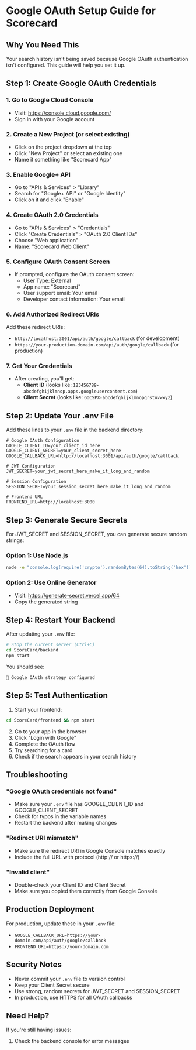 # Google OAuth Setup Guide for Scorecard

## Why You Need This
Your search history isn't being saved because Google OAuth authentication isn't configured. This guide will help you set it up.

## Step 1: Create Google OAuth Credentials

### 1. Go to Google Cloud Console
- Visit: https://console.cloud.google.com/
- Sign in with your Google account

### 2. Create a New Project (or select existing)
- Click on the project dropdown at the top
- Click "New Project" or select an existing one
- Name it something like "Scorecard App"

### 3. Enable Google+ API
- Go to "APIs & Services" > "Library"
- Search for "Google+ API" or "Google Identity"
- Click on it and click "Enable"

### 4. Create OAuth 2.0 Credentials
- Go to "APIs & Services" > "Credentials"
- Click "Create Credentials" > "OAuth 2.0 Client IDs"
- Choose "Web application"
- Name: "Scorecard Web Client"

### 5. Configure OAuth Consent Screen
- If prompted, configure the OAuth consent screen:
  - User Type: External
  - App name: "Scorecard"
  - User support email: Your email
  - Developer contact information: Your email

### 6. Add Authorized Redirect URIs
Add these redirect URIs:
- `http://localhost:3001/api/auth/google/callback` (for development)
- `https://your-production-domain.com/api/auth/google/callback` (for production)

### 7. Get Your Credentials
- After creating, you'll get:
  - **Client ID** (looks like: `123456789-abcdefghijklmnop.apps.googleusercontent.com`)
  - **Client Secret** (looks like: `GOCSPX-abcdefghijklmnopqrstuvwxyz`)

## Step 2: Update Your .env File

Add these lines to your `.env` file in the backend directory:

```env
# Google OAuth Configuration
GOOGLE_CLIENT_ID=your_client_id_here
GOOGLE_CLIENT_SECRET=your_client_secret_here
GOOGLE_CALLBACK_URL=http://localhost:3001/api/auth/google/callback

# JWT Configuration
JWT_SECRET=your_jwt_secret_here_make_it_long_and_random

# Session Configuration
SESSION_SECRET=your_session_secret_here_make_it_long_and_random

# Frontend URL
FRONTEND_URL=http://localhost:3000
```

## Step 3: Generate Secure Secrets

For JWT_SECRET and SESSION_SECRET, you can generate secure random strings:

### Option 1: Use Node.js
```bash
node -e "console.log(require('crypto').randomBytes(64).toString('hex'))"
```

### Option 2: Use Online Generator
- Visit: https://generate-secret.vercel.app/64
- Copy the generated string

## Step 4: Restart Your Backend

After updating your `.env` file:

```bash
# Stop the current server (Ctrl+C)
cd ScoreCard/backend
npm start
```

You should see:
```
🔐 Google OAuth strategy configured
```

## Step 5: Test Authentication

1. Start your frontend:
```bash
cd ScoreCard/frontend && npm start
```
2. Go to your app in the browser
3. Click "Login with Google"
4. Complete the OAuth flow
5. Try searching for a card
6. Check if the search appears in your search history

## Troubleshooting

### "Google OAuth credentials not found"
- Make sure your `.env` file has GOOGLE_CLIENT_ID and GOOGLE_CLIENT_SECRET
- Check for typos in the variable names
- Restart the backend after making changes

### "Redirect URI mismatch"
- Make sure the redirect URI in Google Console matches exactly
- Include the full URL with protocol (http:// or https://)

### "Invalid client"
- Double-check your Client ID and Client Secret
- Make sure you copied them correctly from Google Console

## Production Deployment

For production, update these in your `.env` file:
- `GOOGLE_CALLBACK_URL=https://your-domain.com/api/auth/google/callback`
- `FRONTEND_URL=https://your-domain.com`

## Security Notes

- Never commit your `.env` file to version control
- Keep your Client Secret secure
- Use strong, random secrets for JWT_SECRET and SESSION_SECRET
- In production, use HTTPS for all OAuth callbacks

## Need Help?

If you're still having issues:
1. Check the backend console for error messages 